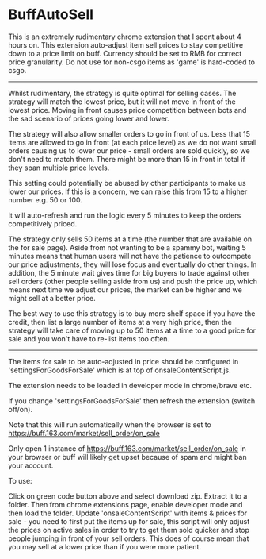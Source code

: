# BuffAutoSell

This is an extremely rudimentary chrome extension that I spent about 4 hours on.
This extension auto-adjust item sell prices to stay competitive down to a price limit on buff.
Currency should be set to RMB for correct price granularity.
Do not use for non-csgo items as 'game' is hard-coded to csgo.

____________________________________________________________________________________________________________________________________________________________________
Whilst rudimentary, the strategy is quite optimal for selling cases.
The strategy will match the lowest price, but it will not move in front of the lowest price. Moving in front causes price competition between bots and the sad scenario of prices going lower and lower.

The strategy will also allow smaller orders to go in front of us. Less that 15 items are allowed to go in front (at each price level) as we do not want small orders causing us to lower our price - small orders are sold quickly, so we don't need to match them. There might be more than 15 in front in total if they span multiple price levels.

This setting could potentially be abused by other participants to make us lower our prices. If this is a concern, we can raise this from 15 to a higher number e.g. 50 or 100.

It will auto-refresh and run the logic every 5 minutes to keep the orders competitively priced.

The strategy only sells 50 items at a time (the number that are available on the for sale page). Aside from not wanting to be a spammy bot, waiting 5 minutes means that human users will not have the patience to outcompete our price adjustments, they will lose focus and eventually do other things. 
In addition, the 5 minute wait gives time for big buyers to trade against other sell orders (other people selling aside from us) and push the price up, which means next time we adjust our prices, the market can be higher and we might sell at a better price.

The best way to use this strategy is to buy more shelf space if you have the credit, then list a large number of items at a very high price, then the strategy will take care of moving up to 50 items at a time to a good price for sale and you won't have to re-list items too often.
____________________________________________________________________________________________________________________________________________________________________

The items for sale to be auto-adjusted in price should be configured in 'settingsForGoodsForSale' which is at top of onsaleContentScript.js.

The extension needs to be loaded in developer mode in chrome/brave etc.

If you change 'settingsForGoodsForSale' then refresh the extension (switch off/on).

Note that this will run automatically when the browser is set to https://buff.163.com/market/sell_order/on_sale

Only open 1 instance of https://buff.163.com/market/sell_order/on_sale in your browser or buff will likely get upset because of spam and might ban your account.

To use:

Click on green code button above and select download zip. Extract it to a folder.
Then from chrome extensions page, enable developer mode and then load the folder.
Update 'onsaleContentScript' with items & prices for sale - you need to first put the items up for sale, this script will only adjust the prices on active sales in order to try to get them sold quicker and stop people jumping in front of your sell orders.
This does of course mean that you may sell at a lower price than if you were more patient.
